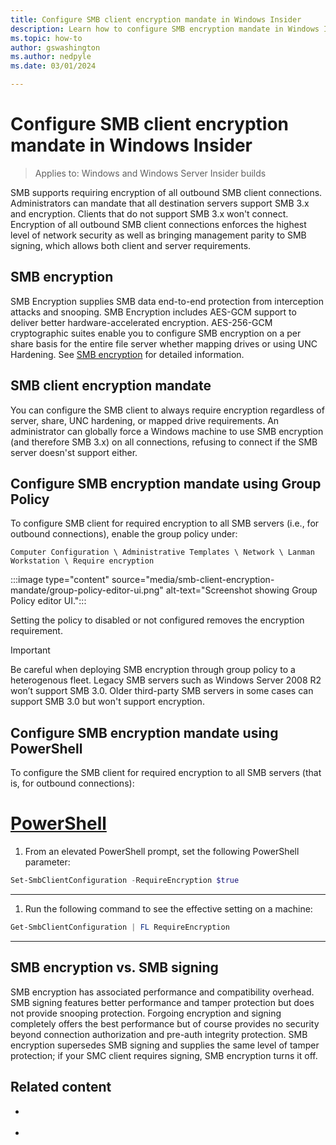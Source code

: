 ```yaml
---
title: Configure SMB client encryption mandate in Windows Insider
description: Learn how to configure SMB encryption mandate in Windows Insider
ms.topic: how-to
author: gswashington
ms.author: nedpyle
ms.date: 03/01/2024

---
```


# Configure SMB client encryption mandate in Windows Insider

>Applies to: Windows and Windows Server Insider builds

SMB supports requiring encryption of all outbound SMB client connections. Administrators can mandate that all destination servers support SMB 3.x and encryption. Clients that do not support SMB 3.x won't connect.  Encryption of all outbound SMB client connections enforces the highest level of network security as well as bringing management parity to SMB signing, which allows both client and server requirements.

## SMB encryption 

SMB Encryption supplies SMB data end-to-end protection from interception attacks and snooping. SMB Encryption includes AES-GCM support to deliver better hardware-accelerated encryption. AES-256-GCM cryptographic suites enable you to configure SMB encryption on a per share basis for the entire file server whether mapping drives or using UNC Hardening. See [SMB encryption](https://aka.ms/SmbEncrypt) for detailed information. 

## SMB client encryption mandate

You can configure the SMB client to always require encryption regardless of server, share, UNC hardening, or mapped drive requirements. An administrator can globally force a Windows machine to use SMB encryption (and therefore SMB 3.x) on all connections, refusing to connect if the SMB server doesn'st support either.

## Configure SMB encryption mandate using Group Policy

To configure SMB client for required encryption to all SMB servers (i.e., for outbound connections), enable the group policy under:

`Computer Configuration \ Administrative Templates \ Network \ Lanman Workstation \ Require encryption`

:::image type="content" source="media/smb-client-encryption-mandate/group-policy-editor-ui.png" alt-text="Screenshot showing Group Policy editor UI.":::

Setting the policy to disabled or not configured removes the encryption requirement.

>[!IMPORTANT]
>Be careful when deploying SMB encryption through group policy to a heterogenous fleet. Legacy SMB servers such as Windows Server 2008 R2 won’t support SMB 3.0. Older third-party SMB servers in some cases can support SMB 3.0 but won't support encryption.

## Configure SMB encryption mandate using PowerShell

To configure the SMB client for required encryption to all SMB servers (that is, for outbound connections):

# [PowerShell](#tab/powershell)

1. From an elevated PowerShell prompt, set the following PowerShell parameter:

```powershell
Set-SmbClientConfiguration -RequireEncryption $true
```

---

1. Run the following command to see the effective setting on a machine:

```powershell
Get-SmbClientConfiguration | FL RequireEncryption
```

---

## SMB encryption vs. SMB signing

SMB encryption has associated performance and compatibility overhead. SMB signing features better performance and tamper protection but does not provide snooping protection. Forgoing encryption and signing completely offers the best performance but of course provides no security beyond connection authorization and pre-auth integrity protection. SMB encryption supersedes SMB signing and supplies the same level of tamper protection; if your SMC client requires signing, SMB encryption turns it off.

## Related content

- []()

- []()